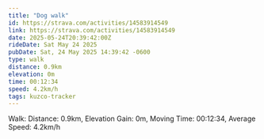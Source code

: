 ```yaml
---
title: "Dog walk"
id: https://strava.com/activities/14583914549
link: https://strava.com/activities/14583914549
date: 2025-05-24T20:39:42:00Z
rideDate: Sat May 24 2025
pubDate: Sat, 24 May 2025 14:39:42 -0600
type: walk
distance: 0.9km
elevation: 0m
time: 00:12:34
speed: 4.2km/h
tags: kuzco-tracker
---
```

Walk: Distance: 0.9km, Elevation Gain: 0m, Moving Time: 00:12:34, Average Speed: 4.2km/h